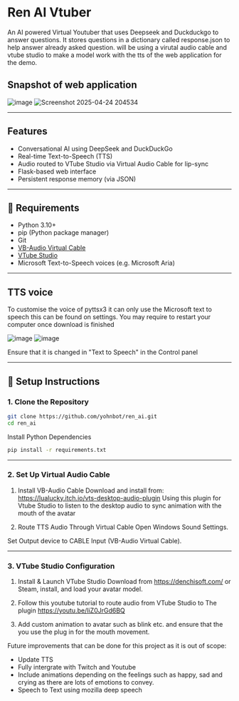 # Ren AI Vtuber
An AI powered Virtual Youtuber that uses Deepseek and Duckduckgo to answer questions. It stores questions in a dictionary called response.json to help answer already asked question. 
will be using a virutal audio cable and vtube studio to make a model work with the tts of the web application for the demo.

## Snapshot of web application
![image](https://github.com/user-attachments/assets/a35a0d96-c695-4c9f-b181-30cdfcbc1c64)
![Screenshot 2025-04-24 204534](https://github.com/user-attachments/assets/35efa11d-1593-4ddf-9202-12f04b785282)


---

## Features

- Conversational AI using DeepSeek and DuckDuckGo
- Real-time Text-to-Speech (TTS)
- Audio routed to VTube Studio via Virtual Audio Cable for lip-sync
- Flask-based web interface
- Persistent response memory (via JSON)

---
## 🧰 Requirements

- Python 3.10+
- pip (Python package manager)
- Git
- [VB-Audio Virtual Cable](https://vb-audio.com/Cable/)
- [VTube Studio](https://denchisoft.com/)
- Microsoft Text-to-Speech voices (e.g. Microsoft Aria)
---
## TTS voice
To customise the voice of pyttsx3 it can only use the Microsoft text to speech this can be found on settings.
You may require to restart your computer once download is finished

![image](https://github.com/user-attachments/assets/135483e8-f1f6-4f09-af24-19ec2ed0ffc8)
![image](https://github.com/user-attachments/assets/38b9fda4-5b6a-470c-85d8-6b986a89e0af)

Ensure that it is changed in "Text to Speech" in the Control panel

---

## 🔧 Setup Instructions

### 1. Clone the Repository

```bash
git clone https://github.com/yohnbot/ren_ai.git
cd ren_ai
```
Install Python Dependencies
```bash
pip install -r requirements.txt
```
---
### 2. Set Up Virtual Audio Cable
1. Install VB-Audio Cable
Download and install from: https://lualucky.itch.io/vts-desktop-audio-plugin
Using this plugin for Vtube Studio to listen to the desktop audio to sync animation with the mouth of the avatar

3. Route TTS Audio Through Virtual Cable
Open Windows Sound Settings.

Set Output device to CABLE Input (VB-Audio Virtual Cable).

--- 
### 3. VTube Studio Configuration
1. Install & Launch VTube Studio
Download from https://denchisoft.com/ or Steam, install, and load your avatar model.

2. Follow this youtube tutorial to route audio from VTube Studio to The plugin https://youtu.be/IiZ0JrGd6BQ

3. Add custom animation to avatar such as blink etc. and ensure that the you use the plug in for the mouth movement.



Future improvements that can be done for this project as it is out of scope:
- Update TTS
- Fully intergrate with Twitch and Youtube
- Include animations depending on the feelings such as happy, sad and crying as there are lots of emotions to convey.
- Speech to Text using mozilla deep speech
